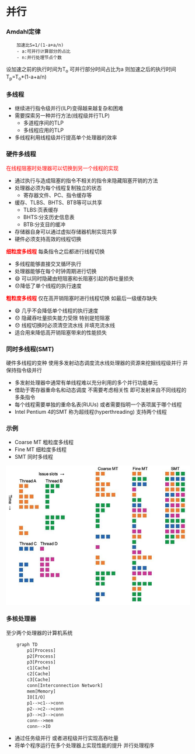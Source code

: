 # 并行

### **Amdahl定律**

```
    加速比S=1/(1-a+a/n)
    - a:可并行计算部分的占比
    - n:并行处理节点个数
```

设加速之前的执行时间为T<sub>o</sub>
可并行部分时间占比为a
则加速之后的执行时间T<sub>p</sub>=T<sub>o</sub>*(1-a+a/n)

### **多线程**

- 继续进行指令级并行(ILP)变得越来越复杂和困难
- 需要探索另一种并行方法(线程级并行TLP)
  - 多道程序间的TLP
  - 多线程应用的TLP
- 多线程利用线程级并行提高单个处理器的效率

### **硬件多线程**

<font color=red>在线程阻塞时处理器可以切换到另一个线程的实现</font>

- 通过执行与造成阻塞的指令不相关的指令来隐藏阻塞开销的方法
- 处理器必须为每个线程复制独立的状态
  - 寄存器文件、PC、指令缓存等
- 缓存、TLBS、BHTS、BTB等可以共享
  - TLBS:页表缓存
  - BHTS:分支历史信息表
  - BTB:分支目的缓冲
- 存储器自身可以通过虚拟存储器机制实现共享
- 硬件必须支持高效的线程切换

**<font color=red>细粒度多线程</font>**
每条指令之后都进行线程切换

- 多线程能够直接交叉循环执行
- 处理器能够在每个时钟周期进行切换
- :smile: 可以同时隐藏由短阻塞和长阻塞引起的吞吐量损失
- :disappointed:降低了单个线程的执行速度

**<font color=red>粗粒度多线程</font>**
仅在高开销阻塞时进行线程切换 如最后一级缓存缺失

- :smile: 几乎不会降低单个线程的执行速度
- :disappointed: 隐藏吞吐量损失能力受限 特别是短阻塞
- :disappointed: 线程切换时必须清空流水线 并填充流水线
- 适合用来降低高开销阻塞带来的性能损失

### **同时多线程(SMT)**
硬件多线程的变种
使用多发射动态调度流水线处理器的资源来挖掘线程级并行 并保持指令级并行

- 多发射处理器中通常有单线程难以充分利用的多个并行功能单元
- 借助于寄存器重命名和动态调度 不需要考虑相关性 即可发射来自不同线程的多条指令
- 每个线程需要单独的重命名表(RUUs) 或者需要指明一个表项属于哪个线程
- Intel Pentium 4的SMT 称为超线程(hyperthreading) 支持两个线程

### **示例**

- Coarse MT 粗粒度多线程
- Fine MT 细粒度多线程
- SMT 同时多线程

![example](parallel_0.jpg "四个线程运行在超标量处理器(4路)")

### **多核处理器**
至少两个处理器的计算机系统

```mermaid
    graph TD
        p1[Process] 
        p2[Process]
        p3[Process]
        c1[Cache]
        c2[Cache]
        c3[Cache]
        conn[Interconnection Network]
        mem[Memory]
        IO[I/O]
        p1-->c1-->conn
        p2-->c2-->conn
        p3-->c3-->conn
        conn-->mem
        conn-->IO
```
- 通过任务级并行 或者进程级并行实现高吞吐量
- 将单个程序运行在多个处理器上实现性能的提升 并行处理程序
